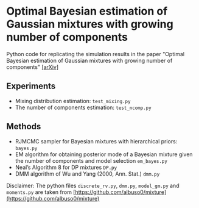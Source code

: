 # Optimal Bayesian estimation of Gaussian mixtures with growing number of components

Python code for replicating the simulation results in the paper "Optimal Bayesian estimation of Gaussian mixtures with growing number of components" [[arXiv]](https://arxiv.org/abs/2007.09284)


## Experiments

* Mixing distribution estimation: `test_mixing.py`
* The number of components estimation: `test_ncomp.py`

## Methods

* RJMCMC sampler for Bayesian mixtures with hierarchical priors: `bayes.py`
* EM algorithm for obtaining posterior mode of a Bayesian mixture given the number of components and model selection `em_bayes.py`
* Neal’s Algorithm 8 for DP mixtures `DP.py`
* DMM algorithm of Wu and Yang (2000, Ann. Stat.) `dmm.py`


Disclaimer:
The python files `discrete_rv.py`, `dmm.py`, `model_gm.py` and `moments.py` are taken from [https://github.com/albuso0/mixture](https://github.com/albuso0/mixture)
